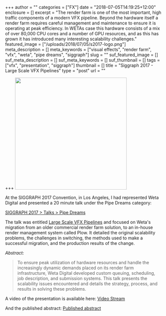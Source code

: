 +++
author = ""
categories = ["FX"]
date = "2018-07-05T14:19:25+12:00"
enclosure = []
excerpt = "The render farm is one of the most important, high traffic components of a modern VFX pipeline. Beyond the hardware itself a render farm requires careful management and maintenance to ensure it is operating at peak efficiency. In WETAs case this hardware consists of a mix of over 80,000 CPU cores and a number of GPU resources, and as this has grown it has introduced many interesting scalability challenges."
featured_image = ["/uploads/2018/07/05/s2017-logo.png"]
meta_description = []
meta_keywords = ["visual effects", "render farm", "vfx", "weta", "pipe dreams", "siggraph"]
slug = ""
suf_featured_image = []
suf_meta_description = []
suf_meta_keywords = []
suf_thumbnail = []
tags = ["vfx", "presentation", "siggraph"]
thumbnail = []
title = "Siggraph 2017 - Large Scale VFX Pipelines"
type = "post"
url = ""

+++
<img src="/uploads/2018/07/05/s2017-logo.png" style="width:360px;">

At the SIGGRAPH 2017 Convention, in Los Angeles, I had represented Weta Digital and presented a 20 minute talk under the Pipe Dreams category:

<!--more-->

[SIGGRAPH 2017 > Talks > Pipe Dreams](http://s2017.siggraph.org/talks/sessions/pipe-dreams.html)

The talk was entitled [Large Scale VFX Pipelines](https://dl.acm.org/citation.cfm?id=3085021) and focused on Weta's migration from an older commercial render farm solution, to an in-house render management system called Plow. It detailed the original scalability problems, the challenges in switching, the methods used to make a successful migration, and the production results of the change.

_Abstract:_

> To ensure peak utilization of hardware resources and handle the increasingly dynamic demands placed on its render farm infrastructure, Weta Digital developed custom queuing, scheduling, job description, and submission systems. This talk presents the scalability issues encountered and details the strategy, process, and results in solving these problems.

A video of the presentation is available here: [Video Stream](https://dl.acm.org/ft_gateway.cfm?id=3085021&type=mp4&path=%2F3090000%2F3085021%2Ftalks-0002%2Emp4)

And the published abstract: [Published abstract](https://dl.acm.org/ft_gateway.cfm?id=3085021)